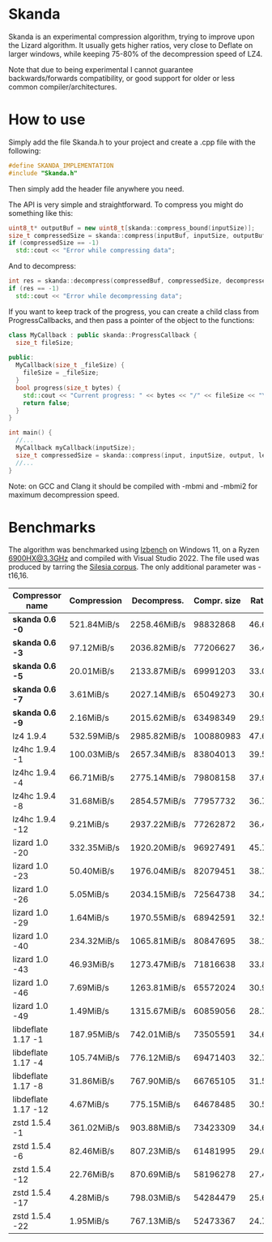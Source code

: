 # Skanda

Skanda is an experimental compression algorithm, trying to improve upon the Lizard algorithm. It usually gets higher ratios, very close to Deflate on larger windows, while keeping 75-80% of the decompression speed of LZ4. 

Note that due to being experimental I cannot guarantee backwards/forwards compatibility, or good support for older or less common compiler/architectures.

# How to use

Simply add the file Skanda.h to your project and create a .cpp file with the following:
```cpp
#define SKANDA_IMPLEMENTATION
#include "Skanda.h"
```
Then simply add the header file anywhere you need.

The API is very simple and straightforward. To compress you might do something like this:
```cpp
uint8_t* outputBuf = new uint8_t[skanda::compress_bound(inputSize)];
size_t compressedSize = skanda::compress(inputBuf, inputSize, outputBuf);
if (compressedSize == -1)
  std::cout << "Error while compressing data";
```
And to decompress:
```cpp
int res = skanda::decompress(compressedBuf, compressedSize, decompressedBuf, uncompressedSize);
if (res == -1)
  std::cout << "Error while decompressing data";
```

If you want to keep track of the progress, you can create a child class from ProgressCallbacks, and then pass a pointer of the object to the functions:
```cpp
class MyCallback : public skanda::ProgressCallback {
  size_t fileSize;
  
public:
  MyCallback(size_t _fileSize) {
    fileSize = _fileSize;
  }
  bool progress(size_t bytes) {
    std::cout << "Current progress: " << bytes << "/" << fileSize << "\n";
    return false;
  }
}

int main() {
  //...
  MyCallback myCallback(inputSize);
  size_t compressedSize = skanda::compress(input, inputSize, output, level, &myCallback);
  //...
}
```

Note: on GCC and Clang it should be compiled with -mbmi and -mbmi2 for maximum decompression speed.

# Benchmarks

The algorithm was benchmarked using [lzbench](https://github.com/inikep/lzbench) on Windows 11, on a Ryzen 6900HX@3.3GHz and compiled with Visual Studio 2022. The file used was produced by tarring the [Silesia corpus](http://sun.aei.polsl.pl/~sdeor/index.php?page=silesia). The only additional parameter was -t16,16.

| Compressor name         | Compression| Decompress.| Compr. size | Ratio |
| ---------------         | -----------| -----------| ----------- | ----- | 
| **skanda 0.6 -0** | 521.84MiB/s | 2258.46MiB/s | 98832868 | 46.63 |
| **skanda 0.6 -3** | 97.12MiB/s | 2036.82MiB/s | 77206627 | 36.43 |
| **skanda 0.6 -5** | 20.01MiB/s | 2133.87MiB/s | 69991203 | 33.02 |
| **skanda 0.6 -7** | 3.61MiB/s | 2027.14MiB/s | 65049273 | 30.69 |
| **skanda 0.6 -9** | 2.16MiB/s | 2015.62MiB/s | 63498349 | 29.96 |
| lz4 1.9.4 | 532.59MiB/s | 2985.82MiB/s | 100880983 | 47.60 |
| lz4hc 1.9.4 -1 | 100.03MiB/s | 2657.34MiB/s | 83804013 | 39.54 |
| lz4hc 1.9.4 -4 | 66.71MiB/s | 2775.14MiB/s | 79808158 | 37.65 |
| lz4hc 1.9.4 -8 | 31.68MiB/s | 2854.57MiB/s | 77957732 | 36.78 |
| lz4hc 1.9.4 -12 | 9.21MiB/s | 2937.22MiB/s | 77262872 | 36.45 |
| lizard 1.0 -20 | 332.35MiB/s | 1920.20MiB/s | 96927491 | 45.73 |
| lizard 1.0 -23 | 50.40MiB/s | 1976.04MiB/s | 82079451 | 38.73 |
| lizard 1.0 -26 | 5.05MiB/s | 2034.15MiB/s | 72564738 | 34.24 |
| lizard 1.0 -29 | 1.64MiB/s | 1970.55MiB/s | 68942591 | 32.53 |
| lizard 1.0 -40 | 234.32MiB/s | 1065.81MiB/s | 80847695 | 38.14 |
| lizard 1.0 -43 | 46.93MiB/s | 1273.47MiB/s | 71816638 | 33.88 |
| lizard 1.0 -46 | 7.69MiB/s | 1263.81MiB/s | 65572024 | 30.94 |
| lizard 1.0 -49 | 1.49MiB/s | 1315.67MiB/s | 60859056 | 28.71 |
| libdeflate 1.17 -1 | 187.95MiB/s | 742.01MiB/s | 73505591 | 34.68 |
| libdeflate 1.17 -4 | 105.74MiB/s | 776.12MiB/s | 69471403 | 32.78 |
| libdeflate 1.17 -8 | 31.86MiB/s | 767.90MiB/s | 66765105 | 31.50 |
| libdeflate 1.17 -12 | 4.67MiB/s | 775.15MiB/s | 64678485 | 30.52 |
| zstd 1.5.4 -1 | 361.02MiB/s | 903.88MiB/s | 73423309 | 34.64 |
| zstd 1.5.4 -6 | 82.46MiB/s | 807.23MiB/s | 61481995 | 29.01 |
| zstd 1.5.4 -12 | 22.76MiB/s | 870.69MiB/s | 58196278 | 27.46 |
| zstd 1.5.4 -17 | 4.28MiB/s | 798.03MiB/s | 54284479 | 25.61 |
| zstd 1.5.4 -22 | 1.95MiB/s | 767.13MiB/s | 52473367 | 24.76 |
